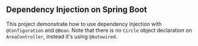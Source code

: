 ## Dependency Injection on Spring Boot
This project demonstrate how to use dependency injection with `@Configuration` and `@Bean`.
Note that there is no `Circle` object declaration on `AreaController`, instead it's using `@Autowired`. 
